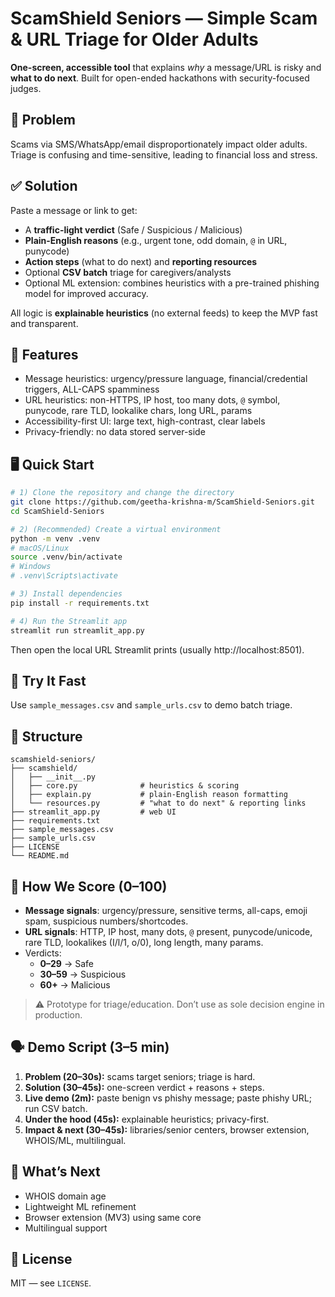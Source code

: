 
# ScamShield Seniors — Simple Scam & URL Triage for Older Adults

**One-screen, accessible tool** that explains *why* a message/URL is risky and **what to do next**.
Built for open-ended hackathons with security-focused judges.

## 🎯 Problem
Scams via SMS/WhatsApp/email disproportionately impact older adults. Triage is confusing and time-sensitive, leading to financial loss and stress.

## ✅ Solution
Paste a message or link to get:
- A **traffic-light verdict** (Safe / Suspicious / Malicious)
- **Plain-English reasons** (e.g., urgent tone, odd domain, `@` in URL, punycode)
- **Action steps** (what to do next) and **reporting resources**
- Optional **CSV batch** triage for caregivers/analysts
- Optional ML extension: combines heuristics with a pre-trained phishing model for improved accuracy.


All logic is **explainable heuristics** (no external feeds) to keep the MVP fast and transparent.

## 🧩 Features
- Message heuristics: urgency/pressure language, financial/credential triggers, ALL-CAPS spamminess
- URL heuristics: non-HTTPS, IP host, too many dots, `@` symbol, punycode, rare TLD, lookalike chars, long URL, params
- Accessibility-first UI: large text, high-contrast, clear labels
- Privacy-friendly: no data stored server-side

## 🖥️ Quick Start
```bash
# 1) Clone the repository and change the directory
git clone https://github.com/geetha-krishna-m/ScamShield-Seniors.git
cd ScamShield-Seniors

# 2) (Recommended) Create a virtual environment
python -m venv .venv
# macOS/Linux
source .venv/bin/activate
# Windows
# .venv\Scripts\activate

# 3) Install dependencies
pip install -r requirements.txt

# 4) Run the Streamlit app
streamlit run streamlit_app.py
```

Then open the local URL Streamlit prints (usually http://localhost:8501).

## 🧪 Try It Fast
Use `sample_messages.csv` and `sample_urls.csv` to demo batch triage.

## 📁 Structure
```
scamshield-seniors/
├── scamshield/
│   ├── __init__.py
│   ├── core.py              # heuristics & scoring
│   ├── explain.py           # plain-English reason formatting
│   └── resources.py         # "what to do next" & reporting links
├── streamlit_app.py         # web UI
├── requirements.txt
├── sample_messages.csv
├── sample_urls.csv
├── LICENSE
└── README.md
```

## 🧠 How We Score (0–100)
- **Message signals**: urgency/pressure, sensitive terms, all-caps, emoji spam, suspicious numbers/shortcodes.
- **URL signals**: HTTP, IP host, many dots, `@` present, punycode/unicode, rare TLD, lookalikes (I/l/1, o/0), long length, many params.
- Verdicts:
  - **0–29** → Safe
  - **30–59** → Suspicious
  - **60+** → Malicious

> ⚠️ Prototype for triage/education. Don’t use as sole decision engine in production.

## 🗣️ Demo Script (3–5 min)
1. **Problem (20–30s):** scams target seniors; triage is hard.
2. **Solution (30–45s):** one-screen verdict + reasons + steps.
3. **Live demo (2m):** paste benign vs phishy message; paste phishy URL; run CSV batch.
4. **Under the hood (45s):** explainable heuristics; privacy-first.
5. **Impact & next (30–45s):** libraries/senior centers, browser extension, WHOIS/ML, multilingual.

## 🚀 What’s Next
- WHOIS domain age
- Lightweight ML refinement
- Browser extension (MV3) using same core
- Multilingual support

## 📄 License
MIT — see `LICENSE`.
